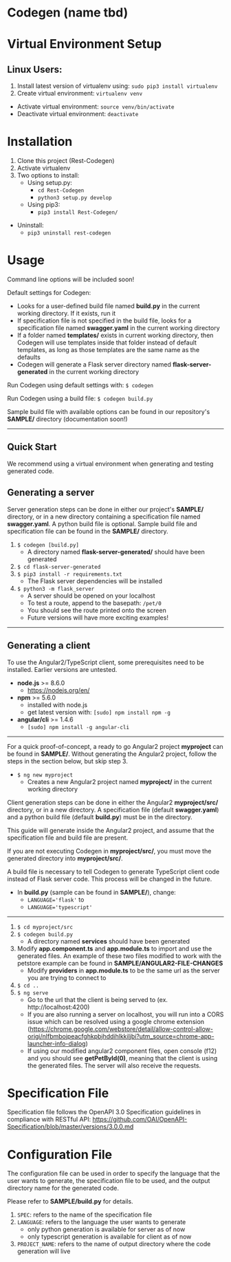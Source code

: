 

# **Codegen** (name tbd)

# Virtual Environment Setup
## Linux Users:
1. Install latest version of virtualenv using: `sudo pip3 install virtualenv`
2. Create virtual environment: 
`virtualenv venv`
- Activate virtual environment: 
`source venv/bin/activate`
- Deactivate virtual environment:
`deactivate`
# Installation
1. Clone this project (Rest-Codegen)
2. Activate virtualenv
3. Two options to install: 
    - Using setup.py:
        - `cd Rest-Codegen`
        - `python3 setup.py develop`
    - Using pip3:
        - `pip3 install Rest-Codegen/`
- Uninstall:
    - `pip3 uninstall rest-codegen`

# Usage

Command line options will be included soon!

Default settings for Codegen:
- Looks for a user-defined build file named **build.py** in the current working directory. If it exists, run it
- If specification file is not specified in the build file, looks for a specification file named **swagger.yaml** in the current working directory
- If a folder named **templates/** exists in current working directory, then Codegen will use templates inside that folder instead of default templates, as long as those templates are the same name as the defaults
- Codegen will generate a Flask server directory named **flask-server-generated** in the current working directory

Run Codegen using default settings with: `$ codegen`

Run Codegen using a build file: `$ codegen build.py`

Sample build file with available options can be found in our repository's **SAMPLE/** directory (documentation soon!)

---

## **Quick Start**

 

We recommend using a virtual environment when generating and testing generated code.

## Generating a server

Server generation steps can be done in either our project's **SAMPLE/** directory, or in a new directory containing a specification file named **swagger.yaml**. A python build file is optional. Sample build file and specification file can be found in the **SAMPLE/** directory.

1. `$ codegen [build.py]`
    - A directory named **flask-server-generated/** should have been generated
1. `$ cd flask-server-generated`
1. `$ pip3 install -r requirements.txt`
    - The Flask server dependencies will be installed
1. `$ python3 -m flask_server`
    - A server should be opened on your localhost
    - To test a route, append to the basepath: `/pet/0`
    - You should see the route printed onto the screen
    - Future versions will have more exciting examples!

---

## Generating a client
To use the Angular2/TypeScript client, some prerequisites need to be installed. Earlier versions are untested.
- **node.js** >= 8.6.0 
    - https://nodejs.org/en/
- **npm** >= 5.6.0 
    - installed with node.js
    - get latest version with: `[sudo] npm install npm -g`
- **angular/cli** >= 1.4.6 
    - `[sudo] npm install -g angular-cli`

---

For a quick proof-of-concept, a ready to go Angular2 project **myproject** can be found in **SAMPLE/**. Without generating the Angular2 project, follow the steps in the section below, but skip step 3.


- `$ ng new myproject`
    - Creates a new Angular2 project named **myproject/** in the current working directory

Client generation steps can be done in either the Angular2 **myproject/src/** directory, or in a new directory. A specification file (default **swagger.yaml**) and a python build file (default **build.py**) must be in the directory. 

This guide will generate inside the Angular2 project, and assume that the specification file and build file are present.

If you are not executing Codegen in **myproject/src/**, you must move the generated directory into **myproject/src/**.

A build file is necessary to tell Codegen to generate TypeScript client code instead of Flask server code. This process will be changed in the future.
- In **build.py** (sample can be found in **SAMPLE/**), change:
    - `LANGUAGE='flask'` to 
    - `LANGUAGE='typescript'`

---

1. `$ cd myproject/src`
1. `$ codegen build.py`
    - A directory named **services** should have been generated
1. Modify **app.component.ts** and **app.module.ts** to import and use the generated files. An example of these two files modified to work with the petstore example can be found in **SAMPLE/ANGULAR2-FILE-CHANGES**
    - Modify __providers__ in **app.module.ts** to be the same url as the server you are trying to connect to
1. `$ cd ..`
1. `$ ng serve`
    -  Go to the url that the client is being served to (ex. http://localhost:4200)
    - If you are also running a server on localhost, you will run into a CORS issue which can be resolved using a google chrome extension (https://chrome.google.com/webstore/detail/allow-control-allow-origi/nlfbmbojpeacfghkpbjhddihlkkiljbi?utm_source=chrome-app-launcher-info-dialog)
    - If using our modified angular2 component files, open console (f12) and you should see **getPetById(0)**, meaning that the client is using the generated files. The server will also receive the requests.   

# Specification File
Specification file follows the OpenAPI 3.0 Specification guidelines in compliance with RESTful API:
https://github.com/OAI/OpenAPI-Specification/blob/master/versions/3.0.0.md

# Configuration File
The configuration file can be used in order to specify the language that the user wants to generate, the specification file to be used, and the output directory name for the generated code. 

Please refer to **SAMPLE/build.py** for details.

1. `SPEC`: refers to the name of the specification file
2. `LANGUAGE`: refers to the language the user wants to generate
    - only python generation is available for server as of now
    - only typescript generation is available for client as of now
3. `PROJECT_NAME`: refers to the name of output directory where the code generation will live
